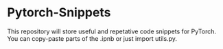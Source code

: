 # Pytorch-Snippets
This repository will store useful and repetative code snippets for PyTorch.
You can copy-paste parts of the .ipnb or just import utils.py.
